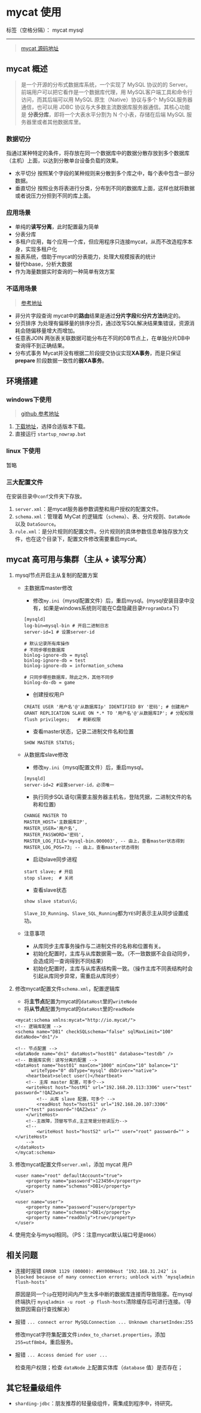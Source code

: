 ﻿# mycat 使用

标签（空格分隔）： mycat mysql

---

> [mycat 源码地址](https://github.com/MyCATApache/Mycat-Server)

## mycat 概述

 > 是一个开源的分布式数据库系统，一个实现了 MySQL 协议的的 Server。前端用户可以把它看作是一个数据库代理，用 MySQL客户端工具和命令行访问，而其后端可以用 MySQL 原生（Native）协议与多个 MySQL服务器通信，也可以用 JDBC 协议与大多数主流数据库服务器通信。其核心功能是 **分表分库**，即将一个大表水平分割为 N 个小表，存储在后端 MySQL 服务器里或者其他数据库里。

### 数据切分

指通过某种特定的条件，将存放在同一个数据库中的数据分散存放到多个数据库（主机）上面，以达到分散单台设备负载的效果。

- 水平切分
按照某个字段的某种规则来分散到多个库之中，每个表中包含一部分数据。
- 垂直切分
按照业务将表进行分类，分布到不同的数据库上面，这样也就将数据或者说压力分担到不同的库上面。

### 应用场景

- 单纯的**读写分离**，此时配置最为简单
- 分表分库
- 多租户应用，每个应用一个库，但应用程序只连接mycat，从而不改造程序本身，实现多租户化
- 报表系统，借助于mycat的分表能力，处理大规模报表的统计
- 替代hbase，分析大数据
- 作为海量数据实时查询的一种简单有效方案

### 不适用场景

> [参考地址](https://blog.csdn.net/gaobudong1234/article/details/79581846)

- 非分片字段查询
mycat中的**路由**结果是通过**分片字段**和**分片方法**确定的。
- 分页排序
为处理有偏移量的排序分页，通过改写SQL解决结果集错误，资源消耗会随偏移量增大而增加。
- 任意表JOIN
两张表关联数据可能分布在不同的DB节点上，在单独分片DB中查询得不到正确结果。
- 分布式事务
Mycat并没有根据二阶段提交协议实现**XA事务**，而是只保证 **prepare** 阶段数据一致性的**弱XA事务**。

## 环境搭建

### windows下使用

> [github 参考地址](https://github.com/MyCATApache/Mycat-Server/wiki/2.0-Mycat%E5%AE%89%E8%A3%85%E4%B8%8E%E4%BD%BF%E7%94%A8)

1. [下载地址](https://github.com/MyCATApache/Mycat-download )，选择合适版本下载。
2. 直接运行 `startup_nowrap.bat`

### linux 下使用

暂略

### 三大配置文件

在安装目录中`conf`文件夹下存放。

1. `server.xml`：是mycat服务器参数调整和用户授权的配置文件。
2. `schema.xml`：管理着 MyCat 的逻辑库（`schema`）、表、分片规则、`DataNode` 以及 `DataSource`。
3. `rule.xml`：是分片规则的配置文件。分片规则的具体参数信息单独存放为文件，也在这个目录下，配置文件修改需要重启mycat。

## mycat 高可用与集群（主从 + 读写分离）

1. mysql节点开启主从复制的配置方案
    - 主数据库master修改
        - 修改`my.ini`（mysql配置文件）后，重启mysql。(mysql安装目录中没有，如果是windows系统则可能在C盘隐藏目录`ProgramData`下)
        
        ```
        [mysqld]
        log-bin=mysql-bin # 开启二进制日志
        server-id=1 # 设置server-id
        
        # 默认记录所有库操作
        # 不同步哪些数据库  
        binlog-ignore-db = mysql  
        binlog-ignore-db = test  
        binlog-ignore-db = information_schema  
  
        # 只同步哪些数据库，除此之外，其他不同步  
        binlog-do-db = game
        ```
        - 创建授权用户
        
        ```
        CREATE USER '用户名'@'从数据库Ip' IDENTIFIED BY '密码'; # 创建用户
        GRANT REPLICATION SLAVE ON *.* TO '用户名'@'从数据库IP'; # 分配权限
        flush privileges;   # 刷新权限
        ```
        - 查看master状态，记录二进制文件名和位置
        
        ```
        SHOW MASTER STATUS;
        ```
        
    - 从数据库slave修改
        - 修改`my.ini`（mysql配置文件）后，重启mysql。
        
        ```
        [mysqld]
        server-id=2 #设置server-id，必须唯一
        ```
        - 执行同步SQL语句(需要主服务器主机名，登陆凭据，二进制文件的名称和位置)
        
        ```
        CHANGE MASTER TO
        MASTER_HOST='主数据库IP',
        MASTER_USER='用户名',
        MASTER_PASSWORD='密码',
        MASTER_LOG_FILE='mysql-bin.000003', -- 由上，查看master状态得到
        MASTER_LOG_POS=73; -- 由上，查看master状态得到
        ```
        - 启动slave同步进程
        
        ```
        start slave; # 开启
        stop slave;  # 关闭
        ```
        - 查看slave状态
        
        ```
        show slave status\G;
        ```
        `Slave_IO_Running`、`Slave_SQL_Running`都为`YES`时表示主从同步设置成功。
        
    - 注意事项
        - 从库同步主库事务操作与二进制文件的名称和位置有关。
        - 初始化配置时，主库与从库数据需一致。（不一致数据不会自动同步，会造成同一查询得到不同结果）
        - 初始化配置时，主库与从库表结构需一致。（操作主库不同表结构时会引起从库同步异常，需重启从库同步）
    
1. 修改mycat配置文件`schema.xml`，配置逻辑库

    - 将**主节点**配置为mycat的`dataHost`里的`writeNode`
    - 将**从节点**配置为mycat的`dataHost`里的`readNode`
    
    ```
    <mycat:schema xmlns:mycat="http://io.mycat/">
	<!-- 逻辑库配置 -->
	<schema name="DB1" checkSQLschema="false" sqlMaxLimit="100" dataNode="dn1"/> 
	
	<!-- 节点配置 -->
	<dataNode name="dn1" dataHost="host01" database="testdb" />
	<!-- 数据库实例：读写分离的配置 -->
	<dataHost name="host01" maxCon="1000" minCon="10" balance="1" 
          writeType="0" dbType="mysql" dbDriver="native">
        <heartbeat>select user()</heartbeat> 
        <!-- 主库 master 配置，可多个-->
        <writeHost host="hostM1" url="192.168.20.113:3306" user="test" password="!QAZ2wsx"> 
            <!-- 从库 slave 配置，可多个 -->          
            <readHost host="hostS1" url="192.168.20.107:3306" user="test" password="!QAZ2wsx" />
        </writeHost> 
        <!--主故障，顶替写节点,主正常是分担读压力--> 
        <!-- 
            <writeHost host="hostS2" url="" user="root" password="" > </writeHost> 
        -->
    </dataHost> 
    </mycat:schema>
    ```
    
1. 修改mycat配置文件`server.xml`，添加 mycat 用户

    ```
    <user name="root" defaultAccount="true">
		<property name="password">123456</property>
		<property name="schemas">DB1</property>
	</user>

	<user name="user">
		<property name="password">user</property>
		<property name="schemas">DB1</property>
		<property name="readOnly">true</property>
	</user>
    ```
    
4. 使用完全与mysql相同。（PS：注意mycat默认端口号是`8066`） 

## 相关问题

- 连接时报错 `ERROR 1129 (00000): #HY000Host ‘192.168.31.242’ is blocked because of many connection errors; unblock with ‘mysqladmin flush-hosts’`

    原因是同一个`ip`在短时间内产生太多中断的数据库连接而导致阻塞。在mysql终端执行 `mysqladmin -u root -p flush-hosts`清除缓存后可进行连接。（导致原因需自行查找解决）
    
- 报错 `... connect error MySQLConnection ... Unknown charsetIndex:255 `

    修改mycat字符集配置文件`index_to_charset.properties`，添加`255=utf8mb4`，重启服务。
    
- 报错 `... Access denied for user ...`

    检查用户权限；检查 `dataNode` 上配置实体库（`database` 值）是否存在；
    
## 其它轻量级组件

- `sharding-jdbc`：朋友推荐的轻量级组件，需集成到程序中，待研究。








